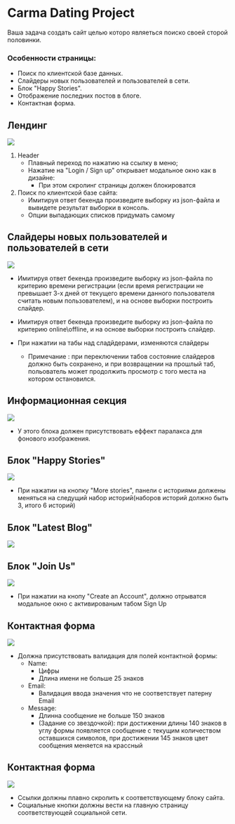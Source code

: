 # Carma Dating Project

Ваша задача создать сайт целью которо являеться поиско своей сторой половинки.

### Особенности страницы:

* Поиск по клиентской базе данных.
* Слайдеры новых пользователей и пользователей в сети.
* Блок "Happy Stories".
* Отображение последних постов в блоге.
* Контактная форма. 

## Лендинг 

![](../ttr_assets/Landing.png)

1. Header
    * Плавный переход по нажатию на ссылку в меню;
    * Нажатие на "Login / Sign up" открывает модальное окно как в дизайне:
        * При этом скролинг страницы должен блокироватся
2. Поиск по клиентской базе сайта:
    * Имитируя ответ бекенда произведите выборку из json-файла и вывидете результат выборки в консоль.
    * Опции выпадающих списков придумать самому

## Слайдеры новых пользователей и пользователей в сети

![](../ttr_assets/MembersSection.png)

* Имитируя ответ бекенда произведите выборку из json-файла по критерию времени регистрации (если время регистрации не превышает 3-х дней от текущего времени данного пользователя считать новым пользователем), и на основе выборки построить слайдер.

* Имитируя ответ бекенда произведите выборку из json-файла по критерию online\offline, и на основе выборки построить слайдер.

* При нажатии на табы над сладйдерами, изменяются слайдеры
    * Примечание : при переключении табов состояние слайдеров должно быть сохранено, и при возвращении на прошлый таб, польователь может продолжить просмотр с того места на котором остановился.
 
 ## Информационная секция

 ![](../ttr_assets/Info.png)

 * У этого блока должен присутствовать еффект паралакса для фонового изображения.

 ## Блок "Happy Stories"
 
 ![](../ttr_assets/HappyStories.png)

 * При нажатии на кнопку "More stories", панели с историями должены меняться на следущий набор историй(наборов историй должно быть 3, итого 6 историй)

 ## Блок "Latest Blog"

![](../ttr_assets/LatestBlog.png)


## Блок "Join Us"

![](../ttr_assets/JoinUs.png)

* При нажатии на кнопу "Create an Account", должно отрыватся модальное окно с активированым табом Sign Up



## Контактная форма

![](../ttr_assets/ContactUs.png)

* Должна присутствовать валидация для полей контактной формы:
    * Name:
        * Цифры
        * Длина имени не больше 25 знаков
    * Email:
        * Валидация ввода значения что не соответствует патерну Email
    * Message: 
        * Длинна сообщение не больше 150 знаков
        * (Задание со звездочкой): при достижении длины 140 знаков в углу формы появляется сообщение с текущим количеством оставшихся символов, при достижении 145 знаков цвет сообщения меняется на крассный

## Контактная форма

![](../ttr_assets/Footer.png)

* Ссылки должны плавно скролить к соответствующему блоку сайта.
* Социальные кнопки должны вести на главную страницу соответствующей социальной сети.
